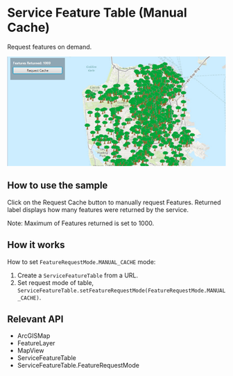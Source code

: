 # Service Feature Table (Manual Cache)

Request features on demand.

![](ServiceFeatureTableManualCache.png)

## How to use the sample

Click on the Request Cache button to manually request Features. Returned label displays how many features were returned by the service.

Note: Maximum of Features returned is set to 1000.

## How it works

How to set `FeatureRequestMode.MANUAL_CACHE` mode:

1.  Create a `ServiceFeatureTable` from a URL.
2.  Set request mode of table, `ServiceFeatureTable.setFeatureRequestMode(FeatureRequestMode.MANUAL_CACHE)`.

## Relevant API

*   ArcGISMap
*   FeatureLayer
*   MapView
*   ServiceFeatureTable
*   ServiceFeatureTable.FeatureRequestMode

